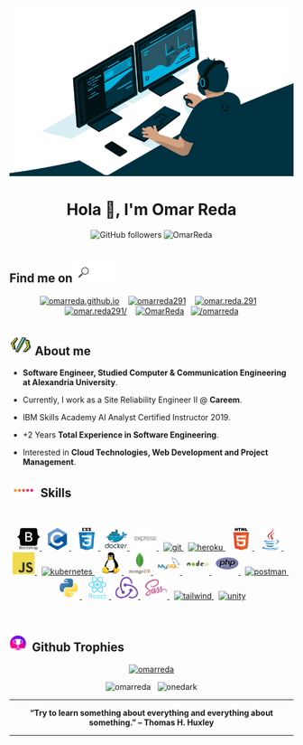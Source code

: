 
<p align="center">
<img src="https://github.com/OmarReda/OmarReda/blob/master/Heading3.gif">
</p>
  
<h1 align="center">Hola 👋, I'm Omar Reda</h1>
<div align="center"> 

![GitHub followers](https://img.shields.io/github/followers/OmarReda?label=Followers)
<img src="https://komarev.com/ghpvc/?username=OmarReda&label=Profile%20views&color=0e75b6&style=flat" alt="OmarReda" />

</div>

<h2>Find me on<img width="80" src="https://github.com/OmarReda/OmarReda/blob/master/find.gif"> </h2>
<p align="center"> 
<a href="https://omarreda.github.io" target="blank"><img align="center" src="https://cdn.jsdelivr.net/npm/simple-icons@3.0.1/icons/googleearth.svg" alt="omarreda.github.io" height="33" width="33" /></a> &nbsp;&nbsp;
<a href="https://linkedin.com/in/omarreda291" target="blank"><img align="center" src="https://cdn.jsdelivr.net/npm/simple-icons@3.0.1/icons/linkedin.svg" alt="omarreda291" height="33" width="33" /></a> &nbsp;&nbsp;
<a href="https://fb.com/omar.reda.291" target="blank"><img align="center" src="https://cdn.jsdelivr.net/npm/simple-icons@3.0.1/icons/facebook.svg" alt="omar.reda.291" height="35" width="35" /></a> &nbsp;&nbsp;
<a href="https://instagram.com/omar.reda291/" target="blank"><img align="center" src="https://cdn.jsdelivr.net/npm/simple-icons@3.0.1/icons/instagram.svg" alt="omar.reda291/" height="35" width="35" /></a> &nbsp;&nbsp;
<a href="https://github.com/OmarReda" target="blank"><img align="center" src="https://cdn.jsdelivr.net/npm/simple-icons@3.0.1/icons/github.svg" alt="OmarReda" height="35" width="35" /></a>&nbsp;&nbsp;
<a href="https://omarreda.hashnode.dev" target="blank"><img align="center" src="https://cdn.jsdelivr.net/npm/simple-icons@3.0.1/icons/hashnode.svg" alt="/omarreda" height="45" width="40" /></a>
</p>
  
<h2><img width="40" src="https://github.com/OmarReda/OmarReda/blob/master/source.gif"> About me</h2> 

  - **Software Engineer, Studied Computer & Communication Engineering at Alexandria University**.
  
  - Currently, I work as a Site Reliability Engineer II @ **Careem**.
  
  - IBM Skills Academy AI Analyst Certified Instructor 2019.

  - +2 Years **Total Experience in Software Engineering**.
  
  - Interested in **Cloud Technologies, Web Development and Project Management**.  

<h2> <img width="50" src="https://github.com/OmarReda/OmarReda/blob/master/skills2.gif"> Skills</h2> &nbsp; 

<p align="center">
<a href="https://getbootstrap.com" target="_blank"> <img src="https://raw.githubusercontent.com/devicons/devicon/master/icons/bootstrap/bootstrap-plain-wordmark.svg" alt="bootstrap" width="40" height="40"/> </a> &nbsp; <a href="https://www.cprogramming.com/" target="_blank"> <img src="https://raw.githubusercontent.com/devicons/devicon/master/icons/c/c-original.svg" alt="c" width="40" height="40"/> </a> &nbsp; <a href="https://www.w3schools.com/css/" target="_blank"> <img src="https://raw.githubusercontent.com/devicons/devicon/master/icons/css3/css3-original-wordmark.svg" alt="css3" width="40" height="40"/> </a> &nbsp; <a href="https://www.docker.com/" target="_blank"> <img src="https://raw.githubusercontent.com/devicons/devicon/master/icons/docker/docker-original-wordmark.svg" alt="docker" width="40" height="40"/> </a> &nbsp; <a href="https://expressjs.com" target="_blank"> <img src="https://raw.githubusercontent.com/devicons/devicon/master/icons/express/express-original-wordmark.svg" alt="express" width="40" height="40"/> </a> &nbsp; <a href="https://git-scm.com/" target="_blank"> <img src="https://www.vectorlogo.zone/logos/git-scm/git-scm-icon.svg" alt="git" width="40" height="40"/> </a> &nbsp; <a href="https://heroku.com" target="_blank"> <img src="https://www.vectorlogo.zone/logos/heroku/heroku-icon.svg" alt="heroku" width="40" height="40"/> </a> &nbsp; <a href="https://www.w3.org/html/" target="_blank"> <img src="https://raw.githubusercontent.com/devicons/devicon/master/icons/html5/html5-original-wordmark.svg" alt="html5" width="40" height="40"/> </a> &nbsp; <a href="https://www.java.com" target="_blank"> <img src="https://raw.githubusercontent.com/devicons/devicon/master/icons/java/java-original.svg" alt="java" width="40" height="40"/> </a> &nbsp; <a href="https://developer.mozilla.org/en-US/docs/Web/JavaScript" target="_blank"> <img src="https://raw.githubusercontent.com/devicons/devicon/master/icons/javascript/javascript-original.svg" alt="javascript" width="40" height="40"/> </a> &nbsp; <a href="https://kubernetes.io" target="_blank"> <img src="https://www.vectorlogo.zone/logos/kubernetes/kubernetes-icon.svg" alt="kubernetes" width="40" height="40"/> </a> &nbsp; <a href="https://www.linux.org/" target="_blank"> <img src="https://raw.githubusercontent.com/devicons/devicon/master/icons/linux/linux-original.svg" alt="linux" width="40" height="40"/> </a> &nbsp; <a href="https://www.mongodb.com/" target="_blank"> <img src="https://raw.githubusercontent.com/devicons/devicon/master/icons/mongodb/mongodb-original-wordmark.svg" alt="mongodb" width="40" height="40"/> </a> &nbsp; <a href="https://www.mysql.com/" target="_blank"> <img src="https://raw.githubusercontent.com/devicons/devicon/master/icons/mysql/mysql-original-wordmark.svg" alt="mysql" width="40" height="40"/> </a> &nbsp; <a href="https://nodejs.org" target="_blank"> <img src="https://raw.githubusercontent.com/devicons/devicon/master/icons/nodejs/nodejs-original-wordmark.svg" alt="nodejs" width="40" height="40"/> </a> &nbsp; <a href="https://www.php.net" target="_blank"> <img src="https://raw.githubusercontent.com/devicons/devicon/master/icons/php/php-original.svg" alt="php" width="40" height="40"/> </a> &nbsp; <a href="https://postman.com" target="_blank"> <img src="https://www.vectorlogo.zone/logos/getpostman/getpostman-icon.svg" alt="postman" width="40" height="40"/> </a> &nbsp; <a href="https://www.python.org" target="_blank"> <img src="https://raw.githubusercontent.com/devicons/devicon/master/icons/python/python-original.svg" alt="python" width="40" height="40"/> </a> &nbsp; <a href="https://reactjs.org/" target="_blank"> <img src="https://raw.githubusercontent.com/devicons/devicon/master/icons/react/react-original-wordmark.svg" alt="react" width="40" height="40"/> </a> &nbsp; <a href="https://redux.js.org" target="_blank"> <img src="https://raw.githubusercontent.com/devicons/devicon/master/icons/redux/redux-original.svg" alt="redux" width="40" height="40"/> </a> &nbsp; <a href="https://sass-lang.com" target="_blank"> <img src="https://raw.githubusercontent.com/devicons/devicon/master/icons/sass/sass-original.svg" alt="sass" width="40" height="40"/> </a> &nbsp; <a href="https://tailwindcss.com/" target="_blank"> <img src="https://www.vectorlogo.zone/logos/tailwindcss/tailwindcss-icon.svg" alt="tailwind" width="40" height="40"/> </a> &nbsp; <a href="https://unity.com/" target="_blank"> <img src="https://www.vectorlogo.zone/logos/unity3d/unity3d-icon.svg" alt="unity" width="40" height="40"/> </a>
</p>

<br/>

<h2> <img width="30" src="https://github.com/OmarReda/OmarReda/blob/master/trophy.png">&nbsp; Github Trophies</h2>

<p align="center"> <a href="https://github.com/ryo-ma/github-profile-trophy"><img src="https://github-profile-trophy.vercel.app/?username=omarreda&theme=dracula" alt="omarreda" /></a> </p>

<p align="center"><img src="https://github-readme-stats.vercel.app/api/top-langs?username=omarreda&show_icons=true&theme=radical&locale=en&layout=compact" width="375" alt="omarreda" /> &nbsp; <img src="https://github-readme-stats.vercel.app/api?username=omarreda&show_icons=true&theme=radical" width="450" alt="onedark" /></p>

 
<hr>
<p align="center"><strong>“Try to learn something about everything and everything about something.” – Thomas H. Huxley</strong></p>
<hr>

<!--
**OmarReda/OmarReda** is a ✨ _special_ ✨ repository because its `README.md` (this file) appears on your GitHub profile.


